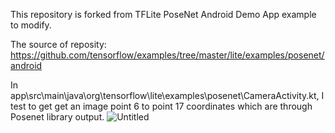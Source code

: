 This repository is forked from TFLite PoseNet Android Demo App example to modify.

The source of reposity: https://github.com/tensorflow/examples/tree/master/lite/examples/posenet/android

In app\src\main\java\org\tensorflow\lite\examples\posenet\CameraActivity.kt, I test to get get an image point 6 to point 17 coordinates which are through Posenet library output.
![Untitled](https://user-images.githubusercontent.com/19554347/114484777-6799c180-9c3d-11eb-953f-f5e67a005c2f.png)


